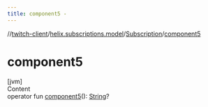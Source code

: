 ```yaml
---
title: component5 -
---
```

//[twitch-client](../../index.md)/[helix.subscriptions.model](../index.md)/[Subscription](index.md)/[component5](component5.md)



# component5  
[jvm]  
Content  
operator fun [component5](component5.md)(): [String](https://kotlinlang.org/api/latest/jvm/stdlib/kotlin/-string/index.html)?  



